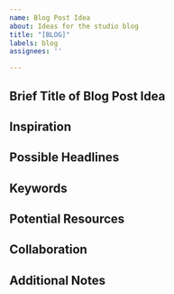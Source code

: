```yaml
---
name: Blog Post Idea
about: Ideas for the studio blog
title: "[BLOG]"
labels: blog
assignees: ''

---
```


## Brief Title of Blog Post Idea
<!-- Provide a brief overview of your blog post idea. Include any specific angle or storyline in mind, even if it's just a sentence or two. -->

## Inspiration
<!-- If something inspired your idea, share it here! It could be an article, conversation, art piece, or even a personal experience. -->

## Possible Headlines
<!-- List a few potential headlines for your blog post. They don't have to be perfect; something to start the conversation is great! -->

## Keywords
<!-- What keywords would best fit your blog post idea? Consider SEO and what potential readers might search for. -->

## Potential Resources
<!-- Do you have any resources or references in mind already? Drop any links or mentions here. -->

## Collaboration
<!-- Are you looking for collaboration? Do you have any thoughts about what roles other people could play in bringing your blog post idea to life? -->

## Additional Notes
<!-- Anything else you'd like to add goes here. Any areas where you're seeking specific feedback or questions you have can be included as well. -->
